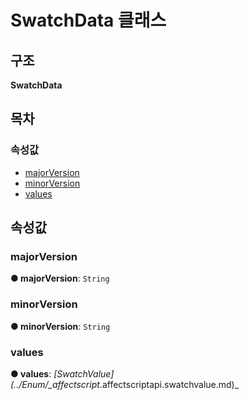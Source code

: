 # SwatchData 클래스

## 구조

**SwatchData**

## 목차

### 속성값

* [majorVersion](https://github.com/AffectScript/affectscript-docs/tree/306de14a6253b187416c39813dcd85cd8989dc14/javascript-api/기타%20그%20외%20참조%20API/Class/_affectscript_.affectscriptapi.swatchdata.md#majorversion)
* [minorVersion](https://github.com/AffectScript/affectscript-docs/tree/306de14a6253b187416c39813dcd85cd8989dc14/javascript-api/기타%20그%20외%20참조%20API/Class/_affectscript_.affectscriptapi.swatchdata.md#minorversion)
* [values](https://github.com/AffectScript/affectscript-docs/tree/306de14a6253b187416c39813dcd85cd8989dc14/javascript-api/기타%20그%20외%20참조%20API/Class/_affectscript_.affectscriptapi.swatchdata.md#values)

## 속성값

### majorVersion <a id="majorversion"></a>

**● majorVersion**: `String`

### minorVersion <a id="minorversion"></a>

**● minorVersion**: `String`

### values <a id="values"></a>

**● values**: _\[SwatchValue\]\(../Enum/\_affectscript_.affectscriptapi.swatchvalue.md\)\_

